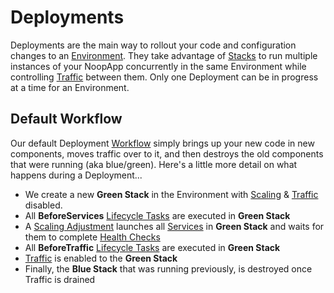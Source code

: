 # Deployments

Deployments are the main way to rollout your code and configuration changes to an [Environment](/docs/Environments.md). They take advantage of [Stacks](/docs/Stacks.md) to run multiple instances of your NoopApp concurrently in the same Environment while controlling [Traffic](/docs/Traffic.md) between them. Only one Deployment can be in progress at a time for an Environment.

## Default Workflow

Our default Deployment [Workflow](/docs/Workflows.md) simply brings up your new code in new components, moves traffic over to it, and then destroys the old components that were running (aka blue/green). Here's a little more detail on what happens during a Deployment...

- We create a new **Green Stack** in the Environment with [Scaling](/docs/Components.md#scaling) & [Traffic](/docs/Stacks.md#traffic) disabled.
- All **BeforeServices** [Lifecycle Tasks](/docs/Applications.md#lifecycles) are executed in **Green Stack**
- A [Scaling Adjustment](/docs/Stacks.md#scaling-adjustments) launches all [Services](/docs/Components.md#services) in **Green Stack** and waits for them to complete [Health Checks](/docs/Components.md#health-checks)
- All **BeforeTraffic** [Lifecycle Tasks](/docs/Applications.md#services-lifecycles) are executed in **Green Stack**
- [Traffic](/docs/Stacks.md#traffic) is enabled to the **Green Stack**
- Finally, the **Blue Stack** that was running previously, is destroyed once Traffic is drained

